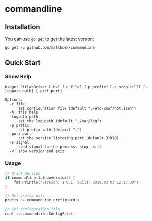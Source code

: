 # commandline

## Installation

You can use `go get` to get the latest version:

```shell
go get -u github.com/mallbook/commandline
```

## Quick Start

### Show Help

```shell
Usage: GitlabDriver [-hv] [-c file] [-p prefix] [-s stop|kill] [-logpath path] [-port port]

Options:
  -c file
      set configuration file (default "./etc/conf/hot.json")
  -h  this help
  -logpath path
      set the log path (default "./var/log")
  -p prefix
      set prefix path (default ".")
  -port port
      set the service listening port (default 32018)
  -s signal
      send signal to the process: stop, kill
  -v  show version and exit
```

### Usage

```go
// Print Version
if commandline.IsShowVersion() {
    fmt.Println("version: 1.0.1, build: 2019.03.03 12:17:00")
}

// Get prefix path
prefix := commandline.PrefixPath()

// Get configuration file
conf := commandline.ConfigFile()
```
